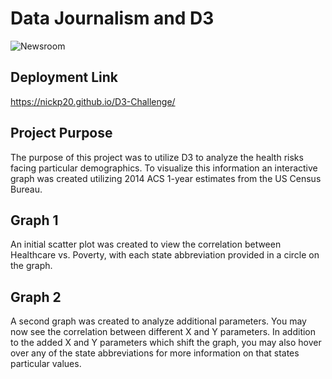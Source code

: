 # Data Journalism and D3
![Newsroom](https://media.giphy.com/media/v2xIous7mnEYg/giphy.gif)

## Deployment Link
https://nickp20.github.io/D3-Challenge/

## Project Purpose
The purpose of this project was to utilize D3 to analyze the health risks facing particular demographics.
To visualize this information an interactive graph was created utilizing 2014 ACS 1-year estimates from the US Census Bureau.

## Graph 1 
An initial scatter plot was created to view the correlation between Healthcare vs. Poverty, with each state abbreviation provided in a circle on the graph. 


## Graph 2
A second graph was created to analyze additional parameters. You may now see the correlation between different X and Y parameters. 
In addition to the added X and Y parameters which shift the graph, you may also hover over any of the state abbreviations for more information on that states particular values. 
